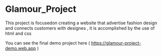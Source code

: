 # Glamour_Project
This project is focusedon creating a website that advertise fashion design and connects customers with designes , it is accomplished by the use of html and css

You can see the final demo project here ( https://glamour-project-demo.web.app )
